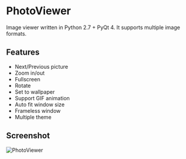 # PhotoViewer
Image viewer written in Python 2.7 + PyQt 4. It supports multiple image formats.

## Features

* Next/Previous picture
* Zoom in/out
* Fullscreen
* Rotate
* Set to wallpaper
* Support GIF animation
* Auto fit window size
* Frameless window
* Multiple theme

## Screenshot
![PhotoViewer](https://github.com/wn0112/PhotoViewer/blob/master/screenshot.png)

